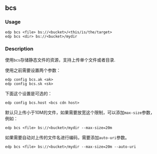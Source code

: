 bcs
---------
### Usage

    edp bcs <file> bs://<bucket>/<this/is/the/target>
    edp bcs <dir> bs://<bucket>/mydir

### Description

使用`bcs`存储静态文件的资源，支持上传单个文件或者目录.

使用之前需要设置两个参数：

    edp config bcs.ak <ak>
    edp config bcs.sk <sk>

下面这个设置是可选的：

    edp config bcs.host <bcs cdn host>

默认只上传小于10M的文件，如果需要放宽这个限制，可以添加`max-size`参数，例如：

    edp bcs <file> bs://<bucket>/mydir --max-size=20m

如果需要自动对上传的文件名进行编码，需要添加`auto-uri`参数。

    edp bcs <file> bs://<bucket>/mydir --max-size=20m --auto-uri
